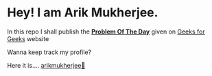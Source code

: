 <h1>Hey! I am Arik Mukherjee.</h1>
<p>In this repo I shall publish the <b><u>Problem Of The Day</u></b> given on <a href="https://www.geeksforgeeks.org/">Geeks for Geeks</a> website</p>
<p>Wanna keep track my profile?</p>
<p>Here it is.... <a href="https://www.geeksforgeeks.org/user/arikmukherjee/">arikmukherjee🔗</a></p>
